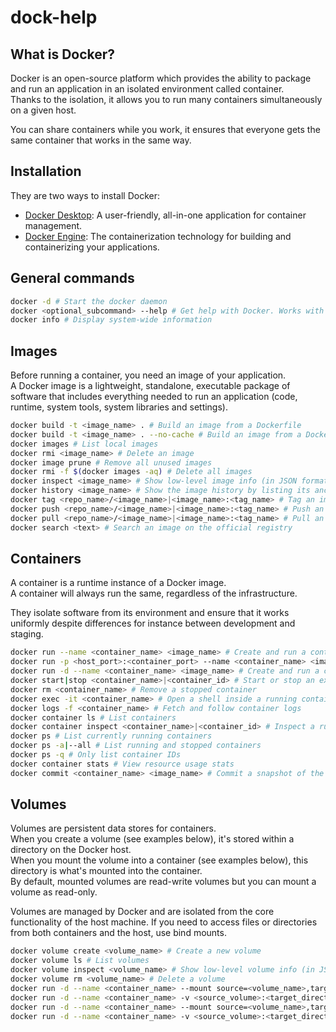 # dock-help

## What is Docker?

Docker is an open-source platform which provides the ability to package and run an application in an isolated environment called container.   
Thanks to the isolation, it allows you to run many containers simultaneously on a given host.  

You can share containers while you work, it ensures that everyone gets the same container that works in the same way.

## Installation
They are two ways to install Docker:  
- [Docker Desktop](https://www.docker.com/products/docker-desktop/): A user-friendly, all-in-one application for container management.
- [Docker Engine](https://docs.docker.com/engine/install/): The containerization technology for building and containerizing your applications.

## General commands
```bash
docker -d # Start the docker daemon
docker <optional_subcommand> --help # Get help with Docker. Works with subcommand like build, images etc...
docker info # Display system-wide information
```

## Images
Before running a container, you need an image of your application.  
A Docker image is a lightweight, standalone, executable package of software that includes everything needed to run an application (code, runtime, system tools, system libraries and settings).
```bash
docker build -t <image_name> . # Build an image from a Dockerfile
docker build -t <image_name> . --no-cache # Build an image from a Dockerfile without the cache
docker images # List local images
docker rmi <image_name> # Delete an image
docker image prune # Remove all unused images
docker rmi -f $(docker images -aq) # Delete all images
docker inspect <image_name> # Show low-level image info (in JSON format)
docker history <image_name> # Show the image history by listing its ancestors
docker tag <repo_name>/<image_name>|<image_name>:<tag_name> # Tag an image
docker push <repo_name>/<image_name>|<image_name>:<tag_name> # Push an image/repo to a registry
docker pull <repo_name>/<image_name>|<image_name>:<tag_name> # Pull an image/repo from a registry
docker search <text> # Search an image on the official registry
```

## Containers
A container is a runtime instance of a Docker image.  
A container will always run the same, regardless of the infrastructure.  

They isolate software from its environment and ensure that it works uniformly despite differences for instance between development and staging.
```bash
docker run --name <container_name> <image_name> # Create and run a container from an image, with a custom name
docker run -p <host_port>:<container_port> --name <container_name> <image_name> # Create and run a container with a custom name and publish a container's port to the host.
docker run -d --name <container_name> <image_name> # Create and run a container with a custom name, in the background
docker start|stop <container_name>|<container_id> # Start or stop an existing container by specifying its name or its ID
docker rm <container_name> # Remove a stopped container
docker exec -it <container_name> # Open a shell inside a running container
docker logs -f <container_name> # Fetch and follow container logs
docker container ls # List containers
docker container inspect <container_name>|<container_id> # Inspect a running container (in JSON format)
docker ps # List currently running containers
docker ps -a|--all # List running and stopped containers
docker ps -q # Only list container IDs
docker container stats # View resource usage stats
docker commit <container_name> <image_name> # Commit a snapshot of the container
```

## Volumes
Volumes are persistent data stores for containers.  
When you create a volume (see examples below), it's stored within a directory on the Docker host.  
When you mount the volume into a container (see examples below), this directory is what's mounted into the container.  
By default, mounted volumes are read-write volumes but you can mount a volume as read-only.

Volumes are managed by Docker and are isolated from the core functionality of the host machine.
If you need to access files or directories from both containers and the host, use bind mounts.  
```bash
docker volume create <volume_name> # Create a new volume
docker volume ls # List volumes
docker volume inspect <volume_name> # Show low-level volume info (in JSON format)
docker volume rm <volume_name> # Delete a volume
docker run -d --name <container_name> --mount source=<volume_name>,target=<directory> <image_name> # Start a container with a volume
docker run -d --name <container_name> -v <source_volume>:<target_directory> <image_name> # Shortest way to start a container with a volume
docker run -d --name <container_name> --mount source=<volume_name>,target=<directory>, readonly <image_name> # Start a container with a read-only volume
docker run -d --name <container_name> -v <source_volume>:<target_directory>:ro <image_name> # Shortest way to start a container with a read-only volume
```